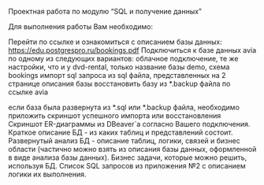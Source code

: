 Проектная работа по модулю
“SQL и получение данных”

Для выполнения работы Вам необходимо:
 						
Перейти по ссылке и ознакомиться с описанием базы данных: https://edu.postgrespro.ru/bookings.pdf
Подключиться к базе данных avia по одному из следующих вариантов:
облачное подключение, те же настройки, что и у dvd-rental, только название базы demo, схема bookings
импорт sql запроса из sql файла, представленных на 2 странице описания базы
восстановить базу из *.backup файла по ссылке avia


если база была развернута из *.sql или *.backup файла, необходимо приложить скриншот успешного импорта или восстановления
Скриншот ER-диаграммы из DBeaver`a согласно Вашего подключения.
Краткое описание БД - из каких таблиц и представлений состоит.
Развернутый анализ БД - описание таблиц, логики, связей и бизнес области (частично можно взять из описания базы данных, оформленной в виде анализа базы данных). Бизнес задачи, которые можно решить, используя БД.
Список SQL запросов из приложения №2 с описанием логики их выполнения.

